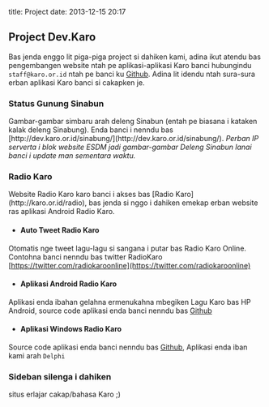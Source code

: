 title: Project
date: 2013-12-15 20:17

<h2>Project <b>Dev.Karo</b></h2>

Bas jenda enggo lit piga-piga project si dahiken kami, adina ikut atendu bas pengembangen website ntah pe aplikasi-aplikasi Karo banci hubungindu `staff@karo.or.id` ntah pe banci ku [Github]. Adina lit idendu ntah sura-sura erban aplikasi Karo banci si cakapken je.

<h3>Status Gunung Sinabun</h3>
Gambar-gambar simbaru arah deleng Sinabun (entah pe biasana i kataken kalak deleng Sinabung). Enda banci i nenndu bas [http://dev.karo.or.id/sinabung/](http://dev.karo.or.id/sinabung/). <i>Perban IP serverta i blok website ESDM jadi gambar-gambar Deleng Sinabun lanai banci i update man sementara waktu.</i>

<h3>Radio Karo</h3>
Website Radio Karo karo banci i akses bas [Radio Karo](http://karo.or.id/radio), bas jenda si nggo i dahiken emekap erban website ras aplikasi Android Radio Karo.

* <h4>Auto Tweet Radio Karo</h4>
Otomatis nge tweet lagu-lagu si sangana i putar bas Radio Karo Online. Contohna banci nenndu bas twitter RadioKaro [https://twitter.com/radiokaroonline](https://twitter.com/radiokaroonline)

* <h4>Aplikasi Android Radio Karo</h4>
Aplikasi enda ibahan gelahna ermenukahna mbegiken Lagu Karo bas HP Android, source code aplikasi enda banci nenndu bas [Github]

* <h4>Aplikasi Windows Radio Karo</h4>
Source code aplikasi enda banci nenndu bas [Github], Aplikasi enda iban kami arah `Delphi`

<h3>Sideban silenga i dahiken</h3>
situs erlajar cakap/bahasa Karo ;) 

[Github]:http://github.com/serayan